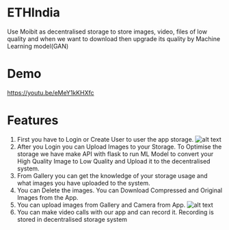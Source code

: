 # ETHIndia
Use Moibit as decentralised storage to store images, video, files of low quality and when we want to download then upgrade its quality by Machine Learning model(GAN)

# Demo

https://youtu.be/eMeY1kKHXfc



# Features

1. First you have to Login or Create User to user the app storage.
![alt text](https://github.com/Prakash-sa/HackathonPune/blob/master/1.jpg)
2. After you Login you can Upload Images to your Storage. To Optimise the storage we have make API with flask to run ML Model to convert your High Quality Image to Low Quality and Upload it to the decentralised system.
3. From Gallery you can get the knowledge of your storage usage and what images you have uploaded to the system.
4. You can Delete the images. You can Download Compressed and Original Images from the App.
5. You can upload images from Gallery and Camera from App.
![alt text](https://github.com/Prakash-sa/HackathonPune/blob/master/2.jpg)
6. You can make video calls with our app and can record it. Recording is stored in decentralised storage system

